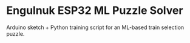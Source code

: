 # Engulnuk ESP32 ML Puzzle Solver

Arduino sketch + Python training script for an ML-based train selection puzzle.